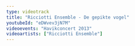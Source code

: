 ```yaml
---
type: videotrack
title: "Ricciotti Ensemble - De gepikte vogel"
youtubeId: "eDWvev3jN7M"
videoevents: "Havikconcert 2013"
videoartists: ["Ricciotti Ensemble"]
---
```

